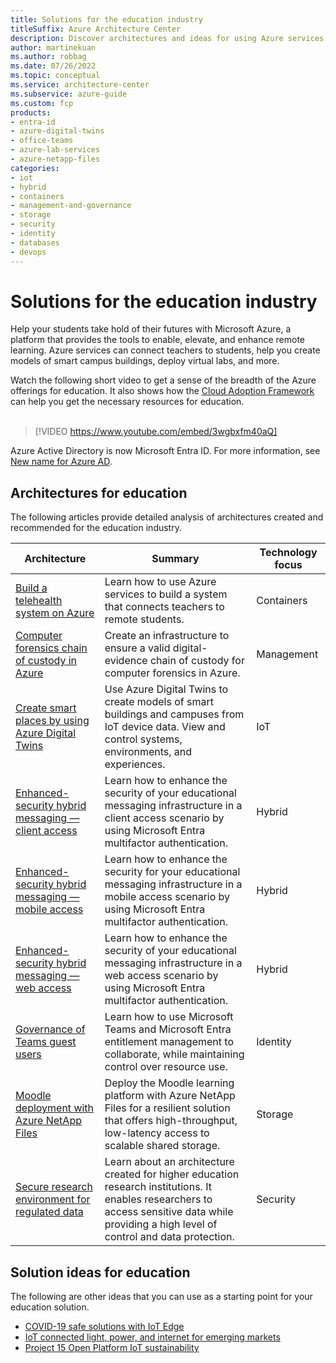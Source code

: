 ```yaml
---
title: Solutions for the education industry 
titleSuffix: Azure Architecture Center
description: Discover architectures and ideas for using Azure services to build solutions in the education industry.
author: martinekuan
ms.author: robbag
ms.date: 07/26/2022
ms.topic: conceptual
ms.service: architecture-center
ms.subservice: azure-guide
ms.custom: fcp 
products:
- entra-id
- azure-digital-twins
- office-teams
- azure-lab-services
- azure-netapp-files
categories:
- iot
- hybrid
- containers
- management-and-governance
- storage
- security
- identity
- databases
- devops
---
```


# Solutions for the education industry
Help your students take hold of their futures with Microsoft Azure, a platform that provides the tools to enable, elevate, and enhance remote learning. Azure services can connect teachers to students, help you create models of smart campus buildings, deploy virtual labs, and more.

Watch the following short video to get a sense of the breadth of the Azure offerings for education. It also shows how the [Cloud Adoption Framework](/azure/cloud-adoption-framework) can help you get the necessary resources for education.
<br><br>

> [!VIDEO https://www.youtube.com/embed/3wgbxfm40aQ]

Azure Active Directory is now Microsoft Entra ID. For more information, see [New name for Azure AD](/entra/fundamentals/new-name).

## Architectures for education 
The following articles provide detailed analysis of architectures created and recommended for the education industry.

|Architecture|Summary|Technology focus|
|---|---|---|
|[Build a telehealth system on Azure](../example-scenario/apps/telehealth-system.yml) | Learn how to use Azure services to build a system that connects teachers to remote students.|Containers|
|[Computer forensics chain of custody in Azure](../example-scenario/forensics/index.yml)|Create an infrastructure to ensure a valid digital-evidence chain of custody for computer forensics in Azure.|Management|
|[Create smart places by using Azure Digital Twins](../example-scenario/iot/smart-places.yml)|Use Azure Digital Twins to create models of smart buildings and campuses from IoT device data. View and control systems, environments, and experiences.|IoT|
|[Enhanced-security hybrid messaging — client access](../example-scenario/hybrid/secure-hybrid-messaging-client.yml)|Learn how to enhance the security of your educational messaging infrastructure in a client access scenario by using Microsoft Entra multifactor authentication.| Hybrid|
|[Enhanced-security hybrid messaging — mobile access](../example-scenario/hybrid/secure-hybrid-messaging-mobile.yml)|Learn how to enhance the security for your educational messaging infrastructure in a mobile access scenario by using Microsoft Entra multifactor authentication.| Hybrid|
|[Enhanced-security hybrid messaging — web access](../example-scenario/hybrid/secure-hybrid-messaging-web.yml)|Learn how to enhance the security of your educational messaging infrastructure in a web access scenario by using Microsoft Entra multifactor authentication.| Hybrid|
|[Governance of Teams guest users](../example-scenario/governance/governance-teams-guest-users.yml)|Learn how to use Microsoft Teams and Microsoft Entra entitlement management to collaborate, while maintaining control over resource use.|Identity|
|[Moodle deployment with Azure NetApp Files](../example-scenario/file-storage/moodle-azure-netapp-files.yml)|Deploy the Moodle learning platform with Azure NetApp Files for a resilient solution that offers high-throughput, low-latency access to scalable shared storage.| Storage|
|[Secure research environment for regulated data](../ai-ml/architecture/secure-compute-for-research.yml)|Learn about an architecture created for higher education research institutions. It enables researchers to access sensitive data while providing a high level of control and data protection.| Security|
 
## Solution ideas for education
The following are other ideas that you can use as a starting point for your education solution.
- [COVID-19 safe solutions with IoT Edge](../solution-ideas/articles/cctv-iot-edge-for-covid-19-safe-environment-and-mask-detection.yml)
- [IoT connected light, power, and internet for emerging markets](../solution-ideas/articles/iot-power-management.yml)
- [Project 15 Open Platform IoT sustainability](../solution-ideas/articles/project-15-iot-sustainability.yml)
